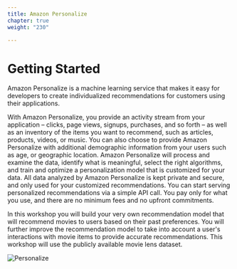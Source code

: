 ```yaml
---
title: Amazon Personalize
chapter: true
weight: "230"

---
```

# Getting Started
Amazon Personalize is a machine learning service that makes it easy for developers to create individualized recommendations for customers using their applications.

With Amazon Personalize, you provide an activity stream from your application – clicks, page views, signups, purchases, and so forth – as well as an inventory of the items you want to recommend, such as articles, products, videos, or music. You can also choose to provide Amazon Personalize with additional demographic information from your users such as age, or geographic location. Amazon Personalize will process and examine the data, identify what is meaningful, select the right algorithms, and train and optimize a personalization model that is customized for your data.
All data analyzed by Amazon Personalize is kept private and secure, and only used for your customized recommendations. You can start serving personalized recommendations via a simple API call. You pay only for what you use, and there are no minimum fees and no upfront commitments.

In this workshop you will build your very own recommendation model that will recommend movies to users based on their past preferences. You will further improve the recommendation model to take into account a user's interactions with movie items to provide accurate recommendations. This workshop will use the publicly available movie lens dataset.

 ![Personalize](/images/personalize.png)